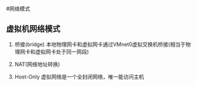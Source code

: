#网络模式

虚拟机网络模式
-------------
1. 桥接(bridge)
本地物理网卡和虚拟网卡通过VMnet0虚拟交换机桥接(相当于物理网卡和虚拟网卡处于同一网段)

2. NAT(网络地址转换)

3. Host-Only
虚拟网络是一个全封闭网络，唯一能访问主机

